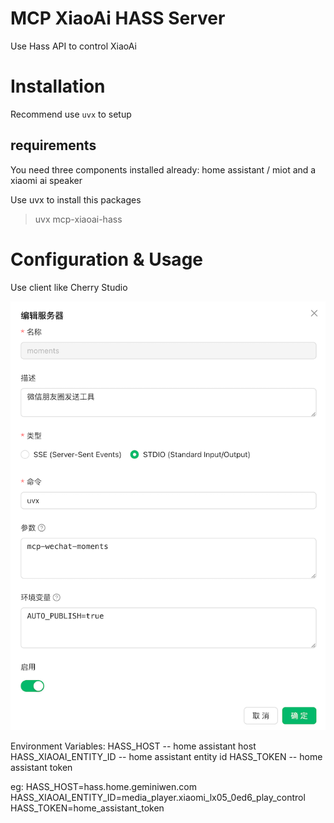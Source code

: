 # MCP XiaoAi HASS Server

Use Hass API to control XiaoAi

# Installation

Recommend use `uvx` to setup

## requirements
You need three components installed already:
home assistant / miot
and a xiaomi ai speaker

Use uvx to install this packages
> uvx mcp-xiaoai-hass


# Configuration & Usage
Use client like Cherry Studio

![intro](misc/intro.png)

Environment Variables:
HASS_HOST -- home assistant host
HASS_XIAOAI_ENTITY_ID -- home assistant entity id
HASS_TOKEN -- home assistant token


eg:
HASS_HOST=hass.home.geminiwen.com
HASS_XIAOAI_ENTITY_ID=media_player.xiaomi_lx05_0ed6_play_control
HASS_TOKEN=home_assistant_token

